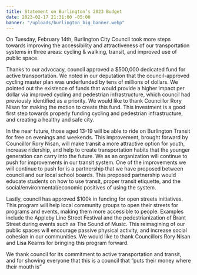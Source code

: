```yaml
---
title: Statement on Burlington’s 2023 Budget
date: 2023-02-17 21:31:00 -05:00
banner: "/uploads/burlington_big_banner.webp"
---
```


On Tuesday, February 14th, Burlington City Council took more steps towards improving the accessibility and attractiveness of our transportation systems in three areas: cycling & walking, transit, and improved use of public space.

Thanks to our advocacy, council approved a $500,000 dedicated fund for active transportation. We noted in our deputation that the council-approved cycling master plan was underfunded by tens of millions of dollars. We pointed out the existence of funds that would provide a higher impact per dollar via improved cycling and pedestrian infrastructure, which council had previously identified as a priority. We would like to thank Councillor Rory Nisan for making the motion to create this fund. This investment is a good first step towards properly funding cycling and pedestrian infrastructure, and creating a healthy and safe city.

In the near future, those aged 13-19 will be able to ride on Burlington Transit for free on evenings and weekends. This improvement, brought forward by Councillor Rory Nisan, will make transit a more attractive option for youth, increase ridership, and help to create transportation habits that the younger generation can carry into the future. We as an organization will continue to push for improvements in our transit system. One of the improvements we will continue to push for is a partnership that we have proposed between council and our local school boards. This proposed partnership would educate students on how to use transit, proper transit etiquette, and the social/environmental/economic positives of using the system.

Lastly, council has approved $100k in funding for open streets initiatives. This program will help local community groups to open their streets for programs and events, making them more accessible to people. Examples include the Appleby Line Street Festival and the pedestrianization of Brant Street during events such as The Sound of Music. This reimagining of our public spaces will encourage passive physical activity, and increase social cohesion in our communities. We would like to thank Councillors Rory Nisan and Lisa Kearns for bringing this program forward.

We thank council for its commitment to active transportation and transit, and for showing everyone that this is a council that “puts their money where their mouth is”